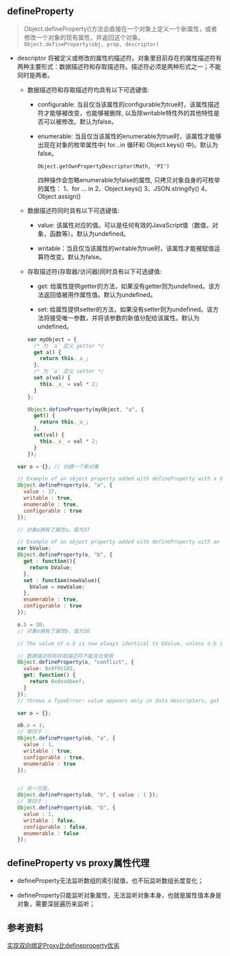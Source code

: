 ## defineProperty

  > Object.defineProperty()方法会直接在一个对象上定义一个新属性，或者修改一个对象的现有属性，并返回这个对象。`Object.defineProperty(obj, prop, descriptor)`

* descriptor 将被定义或修改的属性的描述符。对象里目前存在的属性描述符有两种主要形式：数据描述符和存取描述符。描述符必须是两种形式之一；不能同时是两者。

  - 数据描述符和存取描述符均具有以下可选键值:

    + configurable: 当且仅当该属性的configurable为true时，该属性描述符才能够被改变，也能够被删除, 以及除writable特性外的其他特性是否可以被修改。默认为false。

    + enumerable: 当且仅当该属性的enumerable为true时，该属性才能够出现在对象的枚举属性中( for...in 循环和 Object.keys() 中)。默认为false。

      `Object.getOwnPropertyDescriptor(Math, 'PI')`

      四种操作会忽略enumerable为false的属性, 只拷贝对象自身的可枚举的属性：
      1、for ... in
      2、Object.keys()
      3、JSON.stringify()
      4、Object.assign()

  - 数据描述符同时具有以下可选键值:

    + value: 该属性对应的值。可以是任何有效的JavaScript值（数值，对象，函数等）。默认为undefined。

    + writable：当且仅当该属性的writable为true时，该属性才能被赋值运算符改变。默认为false。

  - 存取描述符(存取器/访问器)同时具有以下可选键值:

    + get: 给属性提供getter的方法，如果没有getter则为undefined。该方法返回值被用作属性值。默认为undefined。

    + set: 给属性提供setter的方法，如果没有setter则为undefined。该方法将接受唯一参数，并将该参数的新值分配给该属性。默认为 undefined。

    ```js
    var myObject = {
      /* 为 `a` 定义 getter */
      get a() {
        return this._a_;
      },
      /* 为 `a` 定义 setter */
      set a(val) {
        this._a_ = val * 2;
      }
    };

    Object.defineProperty(myObject, "a", {
      get() {
        return this._a_;
      },
      set(val) {
        this._a_ = val * 2;
      }
    });
    ```


  ```js
  var o = {}; // 创建一个新对象

  // Example of an object property added with defineProperty with a data property descriptor
  Object.defineProperty(o, "a", {
    value : 37,
    writable : true,
    enumerable : true,
    configurable : true
  });

  // 对象o拥有了属性a，值为37

  // Example of an object property added with defineProperty with an accessor property descriptor
  var bValue;
  Object.defineProperty(o, "b", {
    get : function(){
      return bValue;
    },
    set : function(newValue){
      bValue = newValue;
    },
    enumerable : true,
    configurable : true
  });

  o.b = 38;
  // 对象o拥有了属性b，值为38

  // The value of o.b is now always identical to bValue, unless o.b is redefined

  // 数据描述符和存取描述符不能混合使用
  Object.defineProperty(o, "conflict", {
    value: 0x9f91102,
    get: function() {
      return 0xdeadbeef;
    }
  });
  // throws a TypeError: value appears only in data descriptors, get appears only in accessor descriptors

  var o = {};

  ob.a = 1;
  // 等同于 :
  Object.defineProperty(ob, "a", {
    value : 1,
    writable : true,
    configurable : true,
    enumerable : true
  });


  // 另一方面，
  Object.defineProperty(ob, "b", { value : 1 });
  // 等同于 :
  Object.defineProperty(ob, "b", {
    value : 1,
    writable : false,
    configurable : false,
    enumerable : false
  });
  ```


## defineProperty vs proxy属性代理

* defineProperty无法监听数组的索引赋值，也不玩监听数组长度变化；

* defineProperty只能监听对象属性，无法监听对象本身，也就是属性值本身是对象，需要深层遍历来监听；

## 参考资料

[实现双向绑定Proxy比defineproperty优劣](https://juejin.im/post/5acd0c8a6fb9a028da7cdfaf)